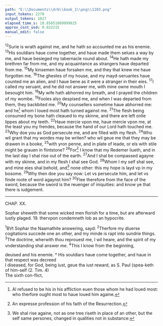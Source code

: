```yaml
---
path: "E:\\Documents\\drb\\book_1\\png\\1103.png"
input_tokens: 2270
output_tokens: 1027
elapsed_time_s: 18.85051089999825
approx_cost_usd: 0.022215
manual_edit: false
---
```

<sup>12</sup>Surie is wrath against me, and he hath so accounted me as his enemie. <sup>13</sup>His souldiars haue come together, and haue made them selues a way by me, and haue besieged my tabernacle round about. <sup>14</sup>He hath made my brethren far from me, and my acquaintance as strangers haue departed from me. <sup>15</sup>My kinsemen haue forsaken me, and they that knew me haue forgotten me. <sup>16</sup>The ghestes of my house, and my mayd-seruantes haue counted me an alien, and I haue bene as it were a stranger in their eies. <sup>17</sup>I called my seruant, and he did not answer me, with mine owne mouth I besought him. <sup>18</sup>My wife hath abhorred my breath, and I prayed the children of my wombe. <sup>19</sup>Fooles also despised me, and when I was departed from them, they backbited me. <sup>20</sup>My counsellers sometime haue abhorred me: and he[^1] whom I loued most hath turned against me. <sup>21</sup>The flesh being consumed my bone hath cleaued to my skinne, and there are left onlie lippes about my teeth. <sup>22</sup>Haue mercie vpon me, haue mercie vpon me, at the least you my frendes, because the hand of our Lord hath touched me. <sup>23</sup>Why doe you as God persecute me, and are filled with my flesh. <sup>24</sup>Who wil grant that my wordes may be writen? who wil geue me that they may be drawen in a booke, <sup>25</sup>with yron penne, and in plate of leade, or els with stile might be grauen in flintstone? <sup>26</sup>For[^2] I know that my Redemer liueth, and in the last day I shal rise out of the earth. <sup>27</sup>And I shal be compassed agayne with my skinne, and in my flesh I shal see God. <sup>28</sup>Whom I my self shal see, and mine eies shal behold, and[^3] none other: this my hope is layd vp in my bosome. <sup>29</sup>Why then doe you say now: Let vs persecute him, and let vs finde roote of word agaynst him? <sup>30</sup>Flee therefore from the face of the sword, because the sword is the reuenger of iniquities: and know ye that there is iudgement.

<hr>

CHAP. XX.

Sophar sheweth that some wicked men florish for a time, but are afterward iustly plaged. 19. thervpon condemneth Iob as an hypocrite.

<sup>1</sup>BVt Sophar the Naamathite answering, sayd: <sup>2</sup>Therfore my diuerse cogitations succede one an other, and my minde is rapt into sundrie things. <sup>3</sup>The doctrine, wherwith thou reprouest me, I wil heare, and the spirit of my vnderstanding shal answer me. <sup>4</sup>This I know from the beginning,

[^1]: Al refused to be his in his affliction euen those whom he had loued most: who therfore ought most to haue loued him againe.

[^2]: An expresse profession of his faith of the Resurrection.

[^3]: We shal rise againe, not as one tree riseth in place of an other, but the self same persones, changed in qualities not in substance:

<aside>deuised and his enemie. † His souldiars haue come together, and haue in that respect was decreed</aside>

<aside>I diseased, for God, being iust, geue tha iust reward, as S. Paul (spea-keth of him-self (2. Tim. 4)</aside>

<aside>The sixth con-flict,</aside>